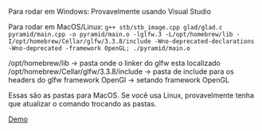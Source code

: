 Para rodar em Windows: Provavelmente usando Visual Studio

Para rodar em MacOS/Linux: `g++ stb/stb_image.cpp glad/glad.c pyramid/main.cpp -o pyramid/main.o -lglfw.3 -L/opt/homebrew/lib -I/opt/homebrew/Cellar/glfw/3.3.8/include -Wno-deprecated-declarations -Wno-deprecated -framework OpenGL; ./pyramid/main.o`

/opt/homebrew/lib -> pasta onde o linker do glfw esta localizado
/opt/homebrew/Cellar/glfw/3.3.8/include -> pasta de include para os headers do glfw
framework OpenGl -> setando framework OpenGL

Essas são as pastas para MacOS. Se você usa Linux, provavelmente tenha que atualizar o comando trocando as pastas.

[Demo](https://github.com/viniciusroland/pyramid-cg/assets/41706108/48e53088-4800-4760-b138-7fca5c7eb5ac)